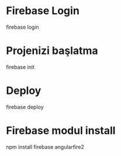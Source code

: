 # Firebase Login

firebase login

# Projenizi başlatma

firebase init

# Deploy

firebase deploy

# Firebase modul install
npm install firebase angularfire2         
